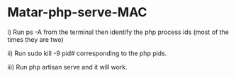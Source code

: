 # Matar-php-serve-MAC

i) Run ps -A from the terminal then identify the php process ids (most of the times they are two)

ii) Run sudo kill -9 pid# corresponding to the php pids.

iii) Run php artisan serve and it will work.
